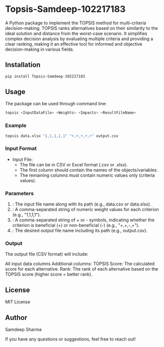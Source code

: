 # Topsis-Samdeep-102217183

A Python package to implement the TOPSIS method for multi-criteria decision-making. TOPSIS ranks alternatives based on their similarity to the ideal solution and distance from the worst-case scenario. It simplifies complex decision analysis by evaluating multiple criteria and providing a clear ranking, making it an effective tool for informed and objective decision-making in various fields.

## Installation

```bash
pip install Topsis-Samdeep-102217183
```

## Usage

The package can be used through command line:

```bash
topsis <InputDataFile> <Weights> <Impacts> <ResultFileName>
```

### Example

```bash
topsis data.xlsx "1,1,1,1,1" "+,+,+,+,+" output.csv
```

### Input Format
* Input File:
    * The file can be in CSV or Excel format (.csv or .xlsx).
    * The first column should contain the names of the objects/variables.
    * The remaining columns must contain numeric values only (criteria values).
### Parameters
1. <InputDataFile>: The input file name along with its path (e.g., data.csv or data.xlsx).
2. <Weights>: A comma-separated string of numeric weight values for each criterion (e.g., "1,1,1,1").
3. <Impacts>: A comma-separated string of + or - symbols, indicating whether the criterion is beneficial (+) or non-beneficial   (-) (e.g., "+,+,-,+").
4. <ResultFileName>: The desired output file name including its path (e.g., output.csv).

### Output
The output file (CSV format) will include:

All input data columns
Additional columns:
TOPSIS Score: The calculated score for each alternative.
Rank: The rank of each alternative based on the TOPSIS score (higher score = better rank).

## License
MIT License

## Author
Samdeep Sharma

If you have any questions or suggestions, feel free to reach out!
